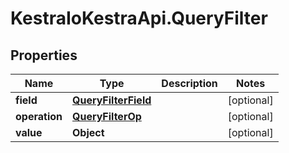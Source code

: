 # KestraIoKestraApi.QueryFilter

## Properties

Name | Type | Description | Notes
------------ | ------------- | ------------- | -------------
**field** | [**QueryFilterField**](QueryFilterField.md) |  | [optional] 
**operation** | [**QueryFilterOp**](QueryFilterOp.md) |  | [optional] 
**value** | **Object** |  | [optional] 


